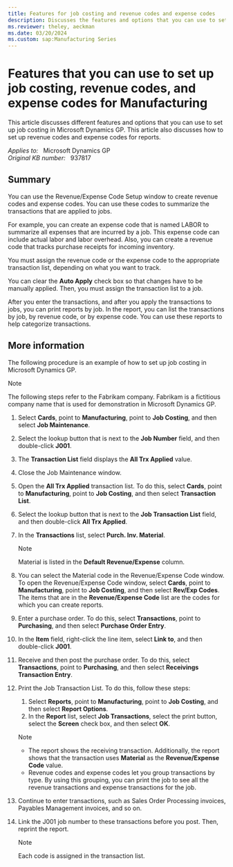```yaml
---
title: Features for job costing and revenue codes and expense codes
description: Discusses the features and options that you can use to set up job costing to help categorize transactions by job, by revenue code, or by expense code in Microsoft Dynamics GP. Provides an example job costing setup.
ms.reviewer: theley, aeckman
ms.date: 03/20/2024
ms.custom: sap:Manufacturing Series
---
```

# Features that you can use to set up job costing, revenue codes, and expense codes for Manufacturing

This article discusses different features and options that you can use to set up job costing in Microsoft Dynamics GP. This article also discusses how to set up revenue codes and expense codes for reports.

_Applies to:_ &nbsp; Microsoft Dynamics GP  
_Original KB number:_ &nbsp; 937817

## Summary

You can use the Revenue/Expense Code Setup window to create revenue codes and expense codes. You can use these codes to summarize the transactions that are applied to jobs.

For example, you can create an expense code that is named LABOR to summarize all expenses that are incurred by a job. This expense code can include actual labor and labor overhead. Also, you can create a revenue code that tracks purchase receipts for incoming inventory.

You must assign the revenue code or the expense code to the appropriate transaction list, depending on what you want to track.

You can clear the **Auto Apply** check box so that changes have to be manually applied. Then, you must assign the transaction list to a job.

After you enter the transactions, and after you apply the transactions to jobs, you can print reports by job. In the report, you can list the transactions by job, by revenue code, or by expense code. You can use these reports to help categorize transactions.

## More information

The following procedure is an example of how to set up job costing in Microsoft Dynamics GP.

> [!NOTE]
> The following steps refer to the Fabrikam company. Fabrikam is a fictitious company name that is used for demonstration in Microsoft Dynamics GP.

1. Select **Cards**, point to **Manufacturing**, point to **Job Costing**, and then select **Job Maintenance**.
2. Select the lookup button that is next to the **Job Number** field, and then double-click **J001**.

3. The **Transaction List** field displays the **All Trx Applied** value.
4. Close the Job Maintenance window.
5. Open the **All Trx Applied** transaction list. To do this, select **Cards**, point to **Manufacturing**, point to **Job Costing**, and then select **Transaction List**.

6. Select the lookup button that is next to the **Job Transaction List** field, and then double-click **All Trx Applied**.
7. In the **Transactions** list, select **Purch. Inv. Material**.

    > [!NOTE]
    > Material is listed in the **Default Revenue/Expense** column.

8. You can select the Material code in the Revenue/Expense Code window. To open the Revenue/Expense Code window, select **Cards**, point to **Manufacturing**, point to **Job Costing**, and then select **Rev/Exp Codes**. The items that are in the **Revenue/Expense Code** list are the codes for which you can create reports.

9. Enter a purchase order. To do this, select **Transactions**, point to **Purchasing**, and then select **Purchase Order Entry**.
10. In the **Item** field, right-click the line item, select **Link to**, and then double-click **J001**.
11. Receive and then post the purchase order. To do this, select **Transactions**, point to **Purchasing**, and then select **Receivings Transaction Entry**.
12. Print the Job Transaction List. To do this, follow these steps:
    1. Select **Reports**, point to **Manufacturing**, point to **Job Costing**, and then select **Report Options**.
    2. In the **Report** list, select **Job Transactions**, select the print button, select the **Screen** check box, and then select **OK**.

    > [!NOTE]
    >
    > - The report shows the receiving transaction. Additionally, the report shows that the transaction uses **Material** as the **Revenue/Expense Code** value.
    > - Revenue codes and expense codes let you group transactions by type. By using this grouping, you can print the job to see all the revenue transactions and expense transactions for the job.

13. Continue to enter transactions, such as Sales Order Processing invoices, Payables Management invoices, and so on.
14. Link the J001 job number to these transactions before you post. Then, reprint the report.

    > [!NOTE]
    > Each code is assigned in the transaction list.
